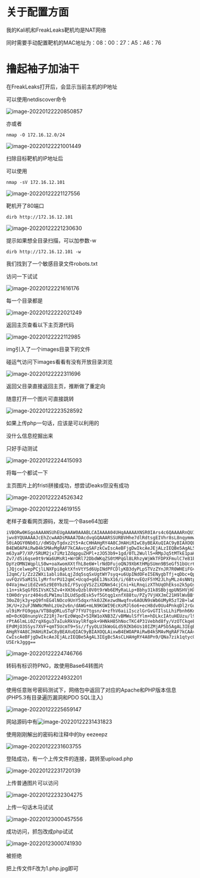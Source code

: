 # 关于配置方面

我的Kali机和FreakLeaks靶机均是NAT网络

同时需要手动配置靶机的MAC地址为：08：00：27：A5：A6：76

# 撸起袖子加油干

在FreakLeaks打开后，会显示当前主机的IP地址

可以使用netdiscover命令

![image-20220122220850857](https://raw.githubusercontent.com/lant34m/pic/main/img/image-20220122220850857.png)

亦或者

```
nmap -O 172.16.12.0/24
```

![image-20220122221001449](https://raw.githubusercontent.com/lant34m/pic/main/img/image-20220122221001449.png)

扫除目标靶机的IP地址后

可以使用

```
nmap -sV 172.16.12.101
```

![image-20220122221127556](https://raw.githubusercontent.com/lant34m/pic/main/img/image-20220122221127556.png)

靶机开了80端口

```
dirb http://172.16.12.101
```

![image-20220122221230630](https://raw.githubusercontent.com/lant34m/pic/main/img/image-20220122221230630.png)

提示如果想全目录扫描，可以加参数-w

```
dirb http://172.16.12.101 -w
```

我们找到了一个敏感目录文件robots.txt

访问一下试试

![image-20220122221616176](https://raw.githubusercontent.com/lant34m/pic/main/img/image-20220122221616176.png)

每一个目录都是

![image-20220122222021249](https://raw.githubusercontent.com/lant34m/pic/main/img/image-20220122222021249.png)

返回主页查看以下主页源代码

![image-20220122222112985](https://raw.githubusercontent.com/lant34m/pic/main/img/image-20220122222112985.png)

img引入了一个images目录下的文件

碰运气访问下images看看有没有开放目录浏览

![image-20220122222311696](https://raw.githubusercontent.com/lant34m/pic/main/img/image-20220122222311696.png)

返回父目录直接返回主页，推断做了重定向

随意打开一个图片可直接跳转

![image-20220122223528592](https://raw.githubusercontent.com/lant34m/pic/main/img/image-20220122223528592.png)

如果上传php一句话，应该是可以利用的

没什么信息挖掘出来

只好手动测试

![image-20220122224415093](https://raw.githubusercontent.com/lant34m/pic/main/img/image-20220122224415093.png)

将每一个都试一下

主页图片上的fristi拼接成功，想尝试leaks但没有成功

![image-20220122224526342](https://raw.githubusercontent.com/lant34m/pic/main/img/image-20220122224526342.png)

![image-20220122224619155](https://raw.githubusercontent.com/lant34m/pic/main/img/image-20220122224619155.png)

老样子查看网页源码，发现一个Base64加密

```
iVBORw0KGgoAAAANSUhEUgAAAW0AAABLCAIAAAA04UHqAAAAAXNSR0IArs4c6QAAAARnQU1BAACx
jwv8YQUAAAAJcEhZcwAADsMAAA7DAcdvqGQAAARSSURBVHhe7dlRdtsgEIVhr8sL8nqymmwmi0kl
S0iAQGY0Nb01//dWSQyTgdxz2t5+AcCHHAHgRY4A8CJHAHiRIwC8yBEAXuQIAC9yBIAXOQLAixw
B4EWOAPAiRwB4kSMAvMgRAF7kCAAvcgSAFzkCwIscAeBFjgDwIkcAeJEjALzIEQBe5AgAL5kc+f
m63yaP7/XP/5RUM2jx7iMz1ZdqpguZHPl+zJO53b9+1gd/0TL2Wull5+RMpJq5tMTkE1paHlVXJJ
Zv7/d5i6qse0t9rWa6UMsR1+WrORl72DbdWKqZS0tMPqGl8LRhzyWjWkTFDPXFmulC7e81bxnNOvb
DpYzOMN1WqplLS0w+oaXwomXXtfhL8e6W+lrNdDFujoQNJ9XbKtHMpSUmn9BSeGf51bUcr6W+VjNd
jJQjcelwepPCjlLNXFpi8gktXfnVtYSd6UpINdPFCDlyKB3dyPLpSTVzZYnJR7R0WHEiFGv5NrDU
12qmC/1/Zz2ZWXi1abli0aLqjZdq5sqSxUgtWY7syq+u6UpINdOFeI5ENygbTfj+qDbc+QpG9c5
uvFQzV5aM15LlyMrfnrPU12qmC+Ucqd+g6E1JNsX16/i/6BtvvEQzF5YM2JLhyMLz4sNNtp/pSkg1
04VajmwziEdZvmSz9E0YbzbI/FSycgVSzZiXDNmS4cjCni+kLRnqizXThUqOhEkso2k5pGy00aLq
i1n+skSqGfOSIVsKC5Zv4+XH36vQzbl0V0t9rWb6EMyRaLLp+Bbhy31k8SBbjqpUNSHVjHXJmC2Fg
tOH0drysrz404sdLPW1mulDLUdSpdEsk5vf5Gtqg1xnfX88tu/PZy7VjHXJmC21H9lWvBBfdZb6Ws
30oZ0jk3y+pQ9fnEG4lNOco9UnY5dqxrhk0JZKezwdNwqfnv6AOUN9sWb6UMyR5zT2B+lwDh++Fl
3K/U+z2uFJNWNcMmhLzUe2v6n/dAWG+mLN9KGWI9EcKsMJl6o6+ecH8dv0Uu4PnkqDl2rGuiS8HK
ul9iMrFG9gqa/VTB8qORLuSTqF7fYU7tgsn/4+zfhV6aiiIsczlGrGvGTIlsLLhiPbnh6KnLDU12q
mD+0cKQ8nunpVcZ21Rj7erEz0WqoZ+5IRW1oXNB3Z/vBMWulSfYlm+hDLkcIAtuHEUzu/l9l867X34
rPtA6lmLi0ZrqX6gu37aIukRkVaylRfqpk+9HNkH85hNocTKC4P31Vebhd8fy/VzOTCkqeBWlrrFhe
EPdMjO3SSys7XVF+qmT5UcmT9+Ss//fyyOLU3kWoGLd59ZKb6Us10IZMjAP5b5AgAL3IEgBc5AsCLH
AHgRY4A8CJHAHiRIwC8yBEAXuQIAC9yBIAXOQLAixwB4EWOAPAiRwB4kSMAvMgRAF7kCAAvcgSAFzk
CwIscAeBFjgDwIkcAeJEjALzIEQBe5AgAL3IEgBc5AsCLHAHgRY4A8Pn9/QNa7zik1qtycQAAAABJR
U5ErkJggg==
```

![image-20220122224746766](https://raw.githubusercontent.com/lant34m/pic/main/img/image-20220122224746766.png)

转码有标识符PNG，故使用Base64转图片

![image-20220122224932201](https://raw.githubusercontent.com/lant34m/pic/main/img/image-20220122224932201.png)

使用任意账号密码测试下，网络包中返回了对应的Apache和PHP版本信息(PHP5.3有目录遍历漏洞和PDO SQL注入)

![image-20220122225659147](https://raw.githubusercontent.com/lant34m/pic/main/img/image-20220122225659147.png)

网站源码中有![image-20220122231431823](https://raw.githubusercontent.com/lant34m/pic/main/img/image-20220122231431823.png)

使用刚刚解出的密码和注释中的by eezeepz

![image-20220122231603755](https://raw.githubusercontent.com/lant34m/pic/main/img/image-20220122231603755.png)

登陆成功，有一个上传文件的连接，跳转至upload.php

![image-20220122231720139](https://raw.githubusercontent.com/lant34m/pic/main/img/image-20220122231720139.png)

上传普通图片可以访问

![image-20220122232304275](https://raw.githubusercontent.com/lant34m/pic/main/img/image-20220122232304275.png)

上传一句话木马试试

![image-20220123000457556](https://raw.githubusercontent.com/lant34m/pic/main/img/image-20220123000457556.png)

成功访问，抓包改成php试试

![image-20220123000741930](https://raw.githubusercontent.com/lant34m/pic/main/img/image-20220123000741930.png)

被拒绝

把上传文件F改为1.php.jpg即可